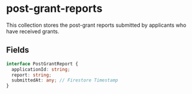 # post-grant-reports

This collection stores the post-grant reports submitted by applicants who have received grants.

## Fields

```typescript
interface PostGrantReport {
  applicationId: string;
  report: string;
  submittedAt: any; // Firestore Timestamp
}
```
